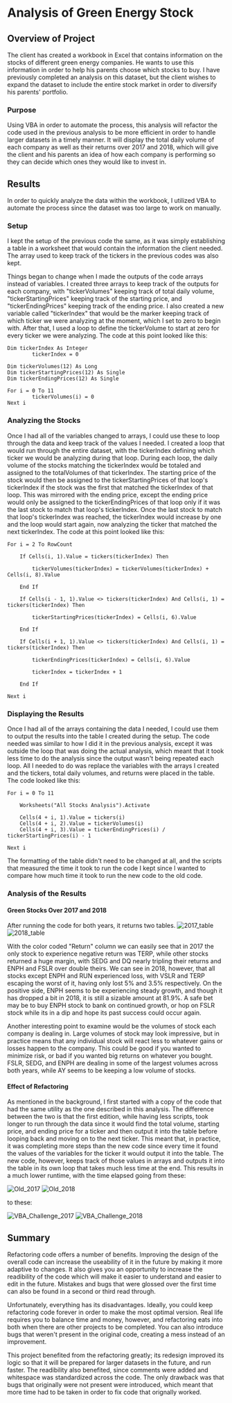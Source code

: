 # Analysis of Green Energy Stock

## Overview of Project

The client has created a workbook in Excel that contains information on the stocks of different green energy companies. He wants to use this information in order to help his parents choose which stocks to buy. I have previously completed an analysis on this dataset, but the client wishes to expand the dataset to include the entire stock market in order to diversify his parents' portfolio. 
### Purpose

Using VBA in order to automate the process, this analysis will refactor the code used in the previous analysis to be more efficient in order to handle larger datasets in a timely manner. It will display the total daily volume of each company as well as their returns over 2017 and 2018, which will give the client and his parents an idea of how each company is performing so they can decide which ones they would like to invest in.
## Results

In order to quickly analyze the data within the workbook, I utilized VBA to automate the process since the dataset was too large to work on manually.
### Setup
I kept the setup of the previous code the same, as it was simply establishing a table in a worksheet that would contain the information the client needed. The array used to keep track of the tickers in the previous codes was also kept.

Things began to change when I made the outputs of the code arrays instead of variables. I created three arrays to keep track of the outputs for each company, with "tickerVolumes" keeping track of total daily volume, "tickerStartingPrices" keeping track of the starting price, and "tickerEndingPrices" keeping track of the ending price. I also created a new variable called "tickerIndex" that would be the marker keeping track of which ticker we were analyzing at the moment, which I set to zero to begin with. After that,  I used a loop to define the tickerVolume to start at zero for every ticker we were analyzing. The code at this point looked like this:
```
Dim tickerIndex As Integer    
        tickerIndex = 0

Dim tickerVolumes(12) As Long
Dim tickerStartingPrices(12) As Single
Dim tickerEndingPrices(12) As Single

For i = 0 To 11  
        tickerVolumes(i) = 0
Next i
```
### Analyzing the Stocks

Once I had all of the variables changed to arrays, I could use these to loop through the data and keep track of the values I needed. I created a loop that would run through the entire dataset, with the tickerIndex defining which ticker we would be analyzing during that loop. During each loop, the daily volume of the stocks matching the tickerIndex would be totaled and assigned to the totalVolumes of that tickerIndex. The starting price of the stock would then be assigned to the tickerStartingPrices of that loop's tickerIndex if the stock was the first that matched the tickerIndex of that loop. This was mirrored with the ending price, except the ending price would only be assigned to the tickerEndingPrices of that loop only if it was the last stock to match that loop's tickerIndex. Once the last stock to match that loop's tickerIndex was reached, the tickerIndex would increase by one and the loop would start again, now analyzing the ticker that matched the next tickerIndex. The code at this point looked like this:
```
For i = 2 To RowCount
    
    If Cells(i, 1).Value = tickers(tickerIndex) Then
            
        tickerVolumes(tickerIndex) = tickerVolumes(tickerIndex) + Cells(i, 8).Value
            
    End If
        
    If Cells(i - 1, 1).Value <> tickers(tickerIndex) And Cells(i, 1) = tickers(tickerIndex) Then
            
        tickerStartingPrices(tickerIndex) = Cells(i, 6).Value
            
    End If

    If Cells(i + 1, 1).Value <> tickers(tickerIndex) And Cells(i, 1) = tickers(tickerIndex) Then
            
        tickerEndingPrices(tickerIndex) = Cells(i, 6).Value

        tickerIndex = tickerIndex + 1

    End If
    
Next i
```
### Displaying the Results

Once I had all of the arrays containing the data I needed, I could use them to output the results into the table I created during the setup. The code needed was similar to how I did it in the previous analysis, except it was outside the loop that was doing the actual analysis, which meant that it took less time to do the analysis since the output wasn't being repeated each loop. All I needed to do was replace the variables with the arrays I created and the tickers, total daily volumes, and returns were placed in the table. The code looked like this:

```
For i = 0 To 11
        
    Worksheets("All Stocks Analysis").Activate
    
    Cells(4 + i, 1).Value = tickers(i)
    Cells(4 + i, 2).Value = tickerVolumes(i)
    Cells(4 + i, 3).Value = tickerEndingPrices(i) / tickerStartingPrices(i) - 1
        
Next i
```
The formatting of the table didn't need to be changed at all, and the scripts that measured the time it took to run the code I kept since I wanted to compare how much time it took to run the new code to the old code. 
### Analysis of the Results
#### Green Stocks Over 2017 and 2018

After running the code for both years, it returns two tables.
![2017_table](https://github.com/Lavernus/stock-analysis/blob/main/Green%20Stocks/Add_Res_Ana/2017_table.png) ![2018_table](https://github.com/Lavernus/stock-analysis/blob/main/Green%20Stocks/Add_Res_Ana/2018_table.png)

With the color coded "Return" column we can easily see that in 2017 the only stock to experience negative return was TERP, while other stocks returned a huge margin, with SEDG and DQ nearly tripling their returns and ENPH and FSLR over double theirs. We can see in 2018, however, that all stocks except ENPH and RUN experienced loss, with VSLR and TERP escaping the worst of it, having only lost 5% and 3.5% respectively. On the positive side, ENPH seems to be experiencing steady growth, and though it has dropped a bit in 2018, it is still a sizable amount at 81.9%. A safe bet may be to buy ENPH stock to bank on continued growth, or hop on FSLR stock while its in a dip and hope its past success could occur again.

Another interesting point to examine would be the volumes of stock each company is dealing in. Large volumes of stock may look impressive, but in practice means that any individual stock will react less to whatever gains or losses happen to the company. This could be good if you wanted to minimize risk, or bad if you wanted big returns on whatever you bought. FSLR, SEDG, and ENPH are dealing in some of the largest volumes across both years, while AY seems to be keeping a low volume of stocks. 

#### Effect of Refactoring

As mentioned in the background, I first started with a copy of the code that had the same utility as the one described in this analysis. The difference between the two is that the first edition, while having less scripts, took longer to run through the data since it would find the total volume, starting price, and ending price for a ticker and then output it into the table before looping back and moving on to the next ticker. This meant that, in practice, it was completing more steps than the new code since every time it found the values of the variables for the ticker it would output it into the table. The new code, however, keeps track of those values in arrays and outputs it into the table in its own loop that takes much less time at the end. This results in a much lower runtime, with the time elapsed going from these:

![Old_2017](https://github.com/Lavernus/stock-analysis/blob/main/Green%20Stocks/Add_Res_Ana/Old_2017.png)
![Old_2018](https://github.com/Lavernus/stock-analysis/blob/main/Green%20Stocks/Add_Res_Ana/Old_2018.png)

to these:

![VBA_Challenge_2017](https://github.com/Lavernus/stock-analysis/blob/main/Green%20Stocks/Resources/VBA_Challenge_2017.png)
![VBA_Challenge_2018](https://github.com/Lavernus/stock-analysis/blob/main/Green%20Stocks/Resources/VBA_Challenge_2018.png)

## Summary
Refactoring code offers a number of benefits. Improving the design of the overall code can increase the useability of it in the future by making it more adaptive to changes. It also gives you an opportunity to increase the readibility of the code which will make it easier to understand and easier to edit in the future. Mistakes and bugs that were glossed over the first time can also be found in a second or third read through.

Unfortunately, everything has its disadvantages. Ideally, you could keep refactoring code forever in order to make the most optimal version. Real life requires you to balance time and money, however, and refactoring eats into both when there are other projects to be completed. You can also introduce bugs that weren't present in the original code, creating a mess instead of an improvement.

This project benefited from the refactoring greatly; its redesign improved its logic so that it will be prepared for larger datasets in the future, and run faster. The readibility also benefited, since comments were added and whitespace was standardized across the code. The only drawback was that bugs that originally were not present were introduced, which meant that more time had to be taken in order to fix code that orignally worked.     
